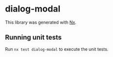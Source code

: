 # dialog-modal

This library was generated with [Nx](https://nx.dev).

## Running unit tests

Run `nx test dialog-modal` to execute the unit tests.
